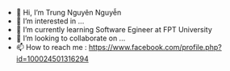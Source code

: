 - 👋 Hi, I’m Trung Nguyên Nguyễn
- 👀 I’m interested in ...
- 🌱 I’m currently learning Software Egineer at FPT University
- 💞️ I’m looking to collaborate on ...
- 📫 How to reach me : https://www.facebook.com/profile.php?id=100024501316294
 

<!---
Legen25/Legen25 is a ✨ special ✨ repository because its `README.md` (this file) appears on your GitHub profile.
You can click the Preview link to take a look at your changes.
--->
